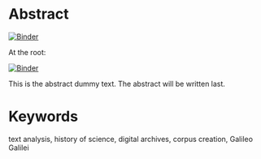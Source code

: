 # Abstract

[![Binder](https://mybinder.org/badge_logo.svg)](https://mybinder.org/v2/gh/crystaljhall/GaLiLeO_JDH/HEAD?filepath=GaLiLeO-JDH.ipynb)

At the root:

[![Binder](https://mybinder.org/badge_logo.svg)](https://mybinder.org/v2/gh/crystaljhall/GaLiLeO_JDH/HEAD?filepath=GaLiLeO-JDH.ipynb)

This is the abstract dummy text. The abstract will be written last.

# Keywords
text analysis, history of science, digital archives, corpus creation, Galileo Galilei
